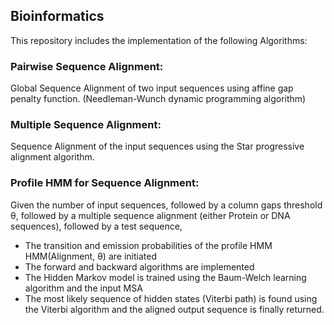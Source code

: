 ## Bioinformatics
This repository includes the implementation of the following Algorithms:
### Pairwise Sequence Alignment:
Global Sequence Alignment of two input sequences using affine gap penalty function.
(Needleman-Wunch dynamic programming algorithm)

### Multiple Sequence Alignment:
Sequence Alignment of the input sequences using the Star progressive alignment algorithm.

### Profile HMM for Sequence Alignment:
Given the number of input sequences, followed by a column gaps threshold θ, followed by a multiple sequence alignment (either Protein or DNA sequences), followed by a test sequence,
* The transition and emission probabilities of the profile HMM HMM(Alignment, θ) are initiated
* The forward and backward algorithms are implemented
* The Hidden Markov model is trained using the Baum-Welch learning algorithm and the input MSA
* The most likely sequence of hidden states (Viterbi path) is found using the Viterbi algorithm and the aligned output sequence is finally returned. 

